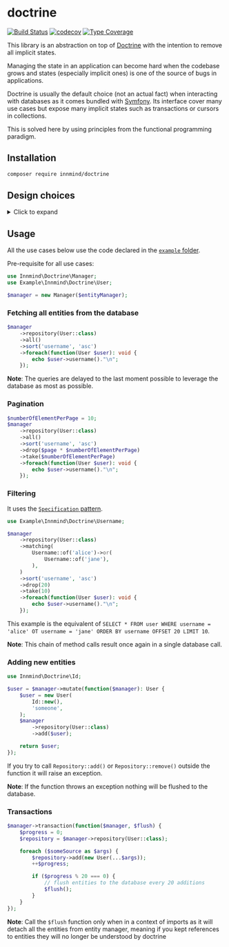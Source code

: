 # doctrine

[![Build Status](https://github.com/innmind/doctrine/workflows/CI/badge.svg)](https://github.com/innmind/doctrine/actions?query=workflow%3ACI)
[![codecov](https://codecov.io/gh/innmind/doctrine/branch/develop/graph/badge.svg)](https://codecov.io/gh/innmind/doctrine)
[![Type Coverage](https://shepherd.dev/github/innmind/doctrine/coverage.svg)](https://shepherd.dev/github/innmind/doctrine)

This library is an abstraction on top of [Doctrine](https://packagist.org/packages/doctrine/orm) with the intention to remove all implicit states.

Managing the state in an application can become hard when the codebase grows and states (especially implicit ones) is one of the source of bugs in applications.

Doctrine is usually the default choice (not an actual fact) when interacting with databases as it comes bundled with [Symfony](https://symfony.com). Its interface cover many use cases but expose many implicit states such as transactions or cursors in collections.

This is solved here by using principles from the functional programming paradigm.

## Installation

```sh
composer require innmind/doctrine
```

## Design choices

<details>
    <summary>Click to expand</summary>

### `Sequence` vs `Set`

`Set` has been discarded for this library as the unicity of entities cannot be guaranted from the returned collections. It also would prevent the use of the `map` function as many entities may be mapped to a single new value, this may lead to unexpected behaviour for newcomers to such paradigm. This is mainly why the choice has been toward `Sequence`.

In case you really want to use sets, you may use [`innmind/immutable`](https://github.com/innmind/immutable/#set).

### `Sequence` is not an iterator

Iterators are widely used as they can be used in `foreach` statements, however as described above iterators contains an implicit state: their cursor. This can lead to bugs as it allows us to do `\current($iterator)` (frequently used to get the first value) but the returned value may defer if some other function moved the iterator's cursor prior to that call.

### Minimal `Sequence` interface

The interface doesn't include methods such as `first`, `last` or `get($index)` as it tends to lead to calls based on asumptions that the sequence has a given size.

`Sequence`s here are used as a collection of elements that match a predicate. This means that a collection may be empty in any given case, thus forcing you to check the size before accessing a value.

### `Sequence`s are immutable

With immutable structures you avoid implicit changes when passing the sequence as an argument to another method. You will never have a change of order or a change of number of elements.

The only state change left is the state of your entities, but this is an _explicit_ location for a change of state.

### Enforcing the use of an `Id`

Doctrine allows you to generate an id for you when your entities are persisted. This is an implicit state change.

In order to avoid this implicit you need to specify the id before persisting your entities. This prevents you from relying on the auto generated id from your database as you can't avoid collisions.

The unique solution (that I'm aware of) is to use `UUID`s. The `Id` provided by this library use them so you don't have to think of it anymore.

### A single `Id` class for all entities

This is no longer a problem as it is provided with a template understood by [`vimeo/psalm`](https://packagist.org/packages/vimeo/psalm).

The class is not declared final in case you really need to extend the behaviour.

### No `flush` method on the `Manager`

Being free to call the `persist` and `flush` methods when you wish it opens the door to implicit states in your codebase. You may end up either flushing unwanted persisted entities (`persist` calls before an error occured) or forgetting to `flush` persisted entities (resulting in lost state change).

Here this is avoided by forcing to execute all mutations in a given context (via `Manager::mutate()` and `Manager::transaction()`). So it's always all or nothing.
</details>

## Usage

All the use cases below use the code declared in the [`example` folder](example/).

Pre-requisite for all use cases:

```php
use Innmind\Doctrine\Manager;
use Example\Innmind\Doctrine\User;

$manager = new Manager($entityManager);
```

### Fetching all entities from the database

```php
$manager
    ->repository(User::class)
    ->all()
    ->sort('username', 'asc')
    ->foreach(function(User $user): void {
        echo $user->username()."\n";
    });
```

**Note**: The queries are delayed to the last moment possible to leverage the database as most as possible.

### Pagination

```php
$numberOfElementPerPage = 10;
$manager
    ->repository(User::class)
    ->all()
    ->sort('username', 'asc')
    ->drop($page * $numberOfElementPerPage)
    ->take($numberOfElementPerPage)
    ->foreach(function(User $user): void {
        echo $user->username()."\n";
    });
```

### Filtering

It uses the [`Specification` pattern](https://en.wikipedia.org/wiki/Specification_pattern).

```php
use Example\Innmind\Doctrine\Username;

$manager
    ->repository(User::class)
    ->matching(
        Username::of('alice')->or(
            Username::of('jane'),
        ),
    )
    ->sort('username', 'asc')
    ->drop(20)
    ->take(10)
    ->foreach(function(User $user): void {
        echo $user->username()."\n";
    });
```

This example is the equivalent of `SELECT * FROM user WHERE username = 'alice' OT username = 'jane' ORDER BY username OFFSET 20 LIMIT 10`.

**Note**: This chain of method calls result once again in a single database call.

### Adding new entities

```php
use Innmind\Doctrine\Id;

$user = $manager->mutate(function($manager): User {
    $user = new User(
        Id::new(),
        'someone',
    );
    $manager
        ->repository(User::class)
        ->add($user);

    return $user;
});
```

If you try to call `Repository::add()` or `Repository::remove()` outside the function it will raise an exception.

**Note**: If the function throws an exception nothing will be flushed to the database.

### Transactions

```php
$manager->transaction(function($manager, $flush) {
    $progress = 0;
    $repository = $manager->repository(User::class);

    foreach ($someSource as $args) {
        $repository->add(new User(...$args));
        ++$progress;

        if ($progress % 20 === 0) {
            // flush entities to the database every 20 additions
            $flush();
        }
    }
});
```

**Note**: Call the `$flush` function only when in a context of imports as it will detach all the entities from entity manager, meaning if you kept references to entities they will no longer be understood by doctrine
